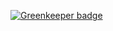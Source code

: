 
[![Greenkeeper badge](https://badges.greenkeeper.io/SandeepVattapparambil/markojs-experiment.svg)](https://greenkeeper.io/)
